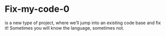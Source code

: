 # Fix-my-code-0
is a new type of project, where we’ll jump into an existing code base and
fix it! Sometimes you will know the language, sometimes not.
